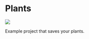# Plants

![](https://img.shields.io/badge/Spring-6DB33F?style=for-the-badge&logo=spring&logoColor=white)

Example project that saves your plants.
